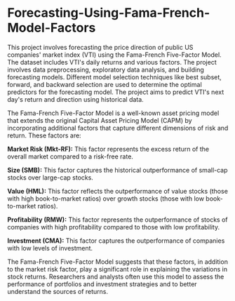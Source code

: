 # Forecasting-Using-Fama-French-Model-Factors
This project involves forecasting the price direction of public US companies' market index (VTI) using the Fama-French Five-Factor Model. The dataset includes VTI's daily returns and various factors. The project involves data preprocessing, exploratory data analysis, and building forecasting models. Different model selection techniques like best subset, forward, and backward selection are used to determine the optimal predictors for the forecasting model. The project aims to predict VTI's next day's return and direction using historical data.

The Fama-French Five-Factor Model is a well-known asset pricing model that extends the original Capital Asset Pricing Model (CAPM) by incorporating additional factors that capture different dimensions of risk and return. These factors are:

**Market Risk (Mkt-RF):** This factor represents the excess return of the overall market compared to a risk-free rate.

**Size (SMB):** This factor captures the historical outperformance of small-cap stocks over large-cap stocks.

**Value (HML):** This factor reflects the outperformance of value stocks (those with high book-to-market ratios) over growth stocks (those with low book-to-market ratios).

**Profitability (RMW):** This factor represents the outperformance of stocks of companies with high profitability compared to those with low profitability.

**Investment (CMA):** This factor captures the outperformance of companies with low levels of investment.

The Fama-French Five-Factor Model suggests that these factors, in addition to the market risk factor, play a significant role in explaining the variations in stock returns. Researchers and analysts often use this model to assess the performance of portfolios and investment strategies and to better understand the sources of returns.
